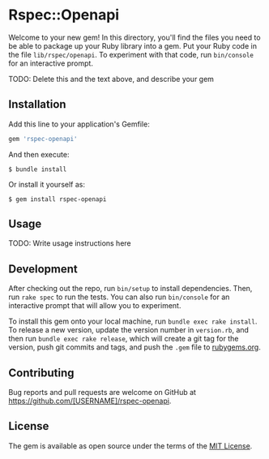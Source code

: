 # Rspec::Openapi

Welcome to your new gem! In this directory, you'll find the files you need to be able to package up your Ruby library into a gem. Put your Ruby code in the file `lib/rspec/openapi`. To experiment with that code, run `bin/console` for an interactive prompt.

TODO: Delete this and the text above, and describe your gem

## Installation

Add this line to your application's Gemfile:

```ruby
gem 'rspec-openapi'
```

And then execute:

    $ bundle install

Or install it yourself as:

    $ gem install rspec-openapi

## Usage

TODO: Write usage instructions here

## Development

After checking out the repo, run `bin/setup` to install dependencies. Then, run `rake spec` to run the tests. You can also run `bin/console` for an interactive prompt that will allow you to experiment.

To install this gem onto your local machine, run `bundle exec rake install`. To release a new version, update the version number in `version.rb`, and then run `bundle exec rake release`, which will create a git tag for the version, push git commits and tags, and push the `.gem` file to [rubygems.org](https://rubygems.org).

## Contributing

Bug reports and pull requests are welcome on GitHub at https://github.com/[USERNAME]/rspec-openapi.


## License

The gem is available as open source under the terms of the [MIT License](https://opensource.org/licenses/MIT).
